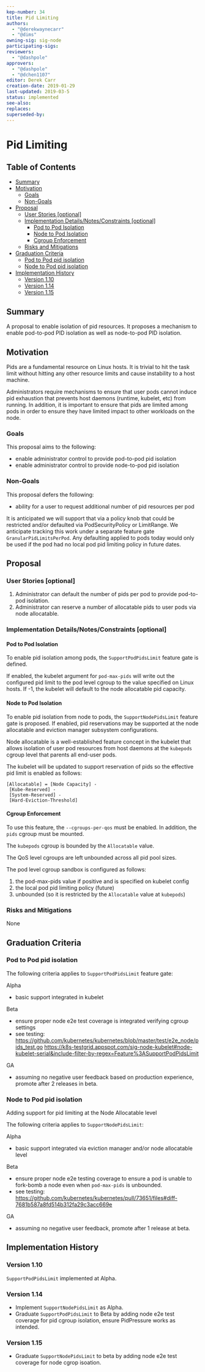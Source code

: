 ```yaml
---
kep-number: 34
title: Pid Limiting
authors:
  - "@derekwaynecarr"
  - "@dims"
owning-sig: sig-node
participating-sigs:
reviewers:
  - "@dashpole"
approvers:
  - "@dashpole"
  - "@dchen1107" 
editor: Derek Carr
creation-date: 2019-01-29
last-updated: 2019-03-5
status: implemented
see-also: 
replaces: 
superseded-by:
---
```


# Pid Limiting

## Table of Contents

<!-- toc -->
- [Summary](#summary)
- [Motivation](#motivation)
  - [Goals](#goals)
  - [Non-Goals](#non-goals)
- [Proposal](#proposal)
  - [User Stories [optional]](#user-stories-optional)
  - [Implementation Details/Notes/Constraints [optional]](#implementation-detailsnotesconstraints-optional)
    - [Pod to Pod Isolation](#pod-to-pod-isolation)
    - [Node to Pod Isolation](#node-to-pod-isolation)
    - [Cgroup Enforcement](#cgroup-enforcement)
  - [Risks and Mitigations](#risks-and-mitigations)
- [Graduation Criteria](#graduation-criteria)
  - [Pod to Pod pid isolation](#pod-to-pod-pid-isolation)
  - [Node to Pod pid isolation](#node-to-pod-pid-isolation)
- [Implementation History](#implementation-history)
  - [Version 1.10](#version-110)
  - [Version 1.14](#version-114)
  - [Version 1.15](#version-115)
<!-- /toc -->

## Summary

A proposal to enable isolation of pid resources.  It proposes a mechanism to
enable pod-to-pod PID isolation as well as node-to-pod PID isolation.

## Motivation

Pids are a fundamental resource on Linux hosts.  It is trivial to hit the task
limit without hitting any other resource limits and cause instability to a host
machine.

Administrators require mechanisms to ensure that user pods cannot induce pid
exhaustion that prevents host daemons (runtime, kubelet, etc) from running.  In
addition, it is important to ensure that pids are limited among pods in order to
ensure they have limited impact to other workloads on the node.

### Goals

This proposal aims to the following:
- enable administrator control to provide pod-to-pod pid isolation
- enable administrator control to provide node-to-pod pid isolation

### Non-Goals

This proposal defers the following:
- ability for a user to request additional number of pid resources per pod

It is anticipated we will support that via a policy knob that could be
restricted and/or defaulted via PodSecurityPolicy or LimitRange.  We anticipate
tracking this work under a separate feature gate `GranularPidLimitsPerPod`.  Any
defaulting applied to pods today would only be used if the pod had no local pod
pid limiting policy in future dates.

## Proposal

### User Stories [optional]

1. Administrator can default the number of pids per pod to provide pod-to-pod
   isolation.
1. Administrator can reserve a number of allocatable pids to user pods via node
   allocatable.

### Implementation Details/Notes/Constraints [optional]

#### Pod to Pod Isolation

To enable pid isolation among pods, the `SupportPodPidsLimit` feature gate is
defined.

If enabled, the kubelet argument for `pod-max-pids` will write out the
configured pid limit to the pod level cgroup to the value specified on Linux
hosts.  If -1, the kubelet will default to the node allocatable pid capacity.

#### Node to Pod Isolation

To enable pid isolation from node to pods, the `SupportNodePidsLimit` feature
gate is proposed.  If enabled, pid reservations may be supported at the node
allocatable and eviction manager subsystem configurations.

Node allocatable is a well-established feature concept in the kubelet that
allows isolation of user pod resources from host daemons at the `kubepods`
cgroup level that parents all end-user pods.

The kubelet will be updated to support reservation of pids so the effective pid
limit is enabled as follows:

```
[Allocatable] = [Node Capacity] - 
 [Kube-Reserved] - 
 [System-Reserved] - 
 [Hard-Eviction-Threshold]
```

#### Cgroup Enforcement

To use this feature, the `--cgroups-per-qos` must be enabled.  In addition, the
`pids` cgroup must be mounted.

The `kubepods` cgroup is bounded by the `Allocatable` value.

The QoS level cgroups are left unbounded across all pid pool sizes.

The pod level cgroup sandbox is configured as follows:

1. the pod-max-pids value if positive and is specified on kubelet config
1. the local pod pid limiting policy (future)
1. unbounded (so it is restricted by the `Allocatable` value at `kubepods`)

### Risks and Mitigations

None

## Graduation Criteria

### Pod to Pod pid isolation

The following criteria applies to `SupportPodPidsLimit` feature gate:

Alpha
- basic support integrated in kubelet

Beta
- ensure proper node e2e test coverage is integrated verifying cgroup settings
- see testing:
https://github.com/kubernetes/kubernetes/blob/master/test/e2e_node/pids_test.go
https://k8s-testgrid.appspot.com/sig-node-kubelet#node-kubelet-serial&include-filter-by-regex=Feature%3ASupportPodPidsLimit

GA
- assuming no negative user feedback based on production experience, promote
  after 2 releases in beta.

### Node to Pod pid isolation

Adding support for pid limiting at the Node Allocatable level 

The following criteria applies to `SupportNodePidsLimit`:

Alpha
- basic support integrated via eviction manager and/or node allocatable level

Beta
- ensure proper node e2e testing coverage to ensure a pod is unable to fork-bomb
  a node even when `pod-max-pids` is unbounded.
- see testing:
https://github.com/kubernetes/kubernetes/pull/73651/files#diff-7681b587a8fd514b312fa29c3acc669e


GA
- assuming no negative user feedback, promote after 1 release at beta.

## Implementation History

### Version 1.10

`SupportPodPidsLimit` implemented at Alpha.

### Version 1.14

- Implement `SupportNodePidsLimit` as Alpha.
- Graduate `SupportPodPidsLimit` to Beta by adding node e2e test coverage for
  pid cgroup isolation, ensure PidPressure works as intended.
  
### Version 1.15

- Graduate `SupportNodePidsLimit` to beta by adding node e2e test
  coverage for node cgrop isoation.

